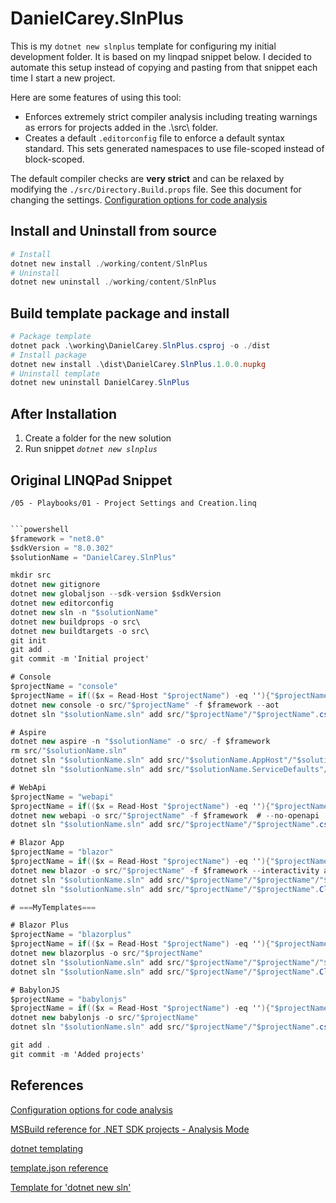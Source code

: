 # DanielCarey.SlnPlus

This is my ```dotnet new slnplus``` template for configuring my initial development folder. It is based on my linqpad snippet below. I decided to automate this setup instead of copying and pasting from that snippet each time I start a new project.

Here are some features of using this tool:
* Enforces extremely strict compiler analysis including treating warnings as errors for projects added in the .\src\ folder.
* Creates a default ```.editorconfig``` file to enforce a default syntax standard. This sets generated namespaces to use file-scoped instead of block-scoped.

The default compiler checks are **very strict** and can be relaxed by modifying the ```./src/Directory.Build.props``` file. See this document for changing the settings. [Configuration options for code analysis]( https://learn.microsoft.com/en-us/dotnet/fundamentals/code-analysis/configuration-options )

## Install and Uninstall from source

```powershell
# Install
dotnet new install ./working/content/SlnPlus
# Uninstall
dotnet new uninstall ./working/content/SlnPlus
```

## Build template package and install

```powershell
# Package template
dotnet pack .\working\DanielCarey.SlnPlus.csproj -o ./dist
# Install package
dotnet new install .\dist\DanielCarey.SlnPlus.1.0.0.nupkg
# Uninstall template
dotnet new uninstall DanielCarey.SlnPlus
```

## After Installation

1. Create a folder for the new solution
1. Run snippet *```dotnet new slnplus```*

## Original LINQPad Snippet
```
/05 - Playbooks/01 - Project Settings and Creation.linq
```

```csharp

```powershell
$framework = "net8.0"
$sdkVersion = "8.0.302"
$solutionName = "DanielCarey.SlnPlus"

mkdir src
dotnet new gitignore
dotnet new globaljson --sdk-version $sdkVersion
dotnet new editorconfig
dotnet new sln -n "$solutionName"
dotnet new buildprops -o src\
dotnet new buildtargets -o src\
git init
git add .
git commit -m 'Initial project'

# Console
$projectName = "console"
$projectName = if(($x = Read-Host "$projectName") -eq ''){"$projectName"} else {$x} # allow prompt repalce
dotnet new console -o src/"$projectName" -f $framework --aot
dotnet sln "$solutionName.sln" add src/"$projectName"/"$projectName".csproj

# Aspire
dotnet new aspire -n "$solutionName" -o src/ -f $framework
rm src/"$solutionName.sln"
dotnet sln "$solutionName.sln" add src/"$solutionName.AppHost"/"$solutionName.AppHost".csproj
dotnet sln "$solutionName.sln" add src/"$solutionName.ServiceDefaults"/"$solutionName.ServiceDefaults".csproj

# WebApi
$projectName = "webapi"
$projectName = if(($x = Read-Host "$projectName") -eq ''){"$projectName"} else {$x} # allow prompt repalce
dotnet new webapi -o src/"$projectName" -f $framework  # --no-openapi
dotnet sln "$solutionName.sln" add src/"$projectName"/"$projectName".csproj

# Blazor App
$projectName = "blazor"
$projectName = if(($x = Read-Host "$projectName") -eq ''){"$projectName"} else {$x} # allow prompt repalce
dotnet new blazor -o src/"$projectName" -f $framework --interactivity auto
dotnet sln "$solutionName.sln" add src/"$projectName"/"$projectName"/"$projectName".csproj
dotnet sln "$solutionName.sln" add src/"$projectName"/"$projectName".Client/"$projectName".Client.csproj

# ===MyTemplates===

# Blazor Plus
$projectName = "blazorplus"
$projectName = if(($x = Read-Host "$projectName") -eq ''){"$projectName"} else {$x} # allow prompt repalce
dotnet new blazorplus -o src/"$projectName"
dotnet sln "$solutionName.sln" add src/"$projectName"/"$projectName"/"$projectName".csproj
dotnet sln "$solutionName.sln" add src/"$projectName"/"$projectName".Client/"$projectName".Client.csproj

# BabylonJS
$projectName = "babylonjs"
$projectName = if(($x = Read-Host "$projectName") -eq ''){"$projectName"} else {$x} # allow prompt repalce
dotnet new babylonjs -o src/"$projectName"
dotnet sln "$solutionName.sln" add src/"$projectName"/"$projectName".csproj

git add .
git commit -m 'Added projects'

```

## References

[Configuration options for code analysis]( https://learn.microsoft.com/en-us/dotnet/fundamentals/code-analysis/configuration-options )

[MSBuild reference for .NET SDK projects - Analysis Mode]( https://docs.microsoft.com/en-us/dotnet/core/project-sdk/msbuild-props#analysismode )

[dotnet templating]( https://github.com/dotnet/templating/wiki )

[template.json reference]( https://github.com/dotnet/templating/wiki/Reference-for-template.json )

[Template for 'dotnet new sln']( https://github.com/dotnet/sdk/tree/main/template_feed/Microsoft.DotNet.Common.ItemTemplates/content/Solution )




